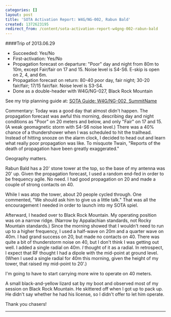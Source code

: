 ```yaml
---
categories: []
layout: post
title: 'SOTA Activation Report: W4G/NG-002, Rabun Bald'
created: 1372623195
redirect_from: /content/sota-activation-report-w4gng-002-rabun-bald
---
```

####Trip of 2013.06.29
* Succeeded: Yes/No
* First-activation: Yes/No
* Propagation forecast on departure: "Poor" day and night from 80m to 10m, except Fair/fair on 17 and 15.  Noise level is S4-S6.  E-skip is open on 2, 4, and 6m.
* Propagation forecast on return: 80-40 poor day, fair night; 30-20 fair/fair; 17/15 fair/fair.  Noise level is S3-S4.
* Done as a double-header with W4G/NG-027, Black Rock Mountain

See my trip planning guide at: [SOTA Guide: W4G/NG-002, SummitName](http://k4kpk.com/content/sota-guide-w4gng-002-rabun-bald)


Commentary:
Today was a good day that almost didn't happen.  The propagation forecast was awful this morning, describing day and night conditions as "Poor" on 20 meters and below, and only "Fair" on 17 and 15.  (A weak geomagnetic storm with S4-S6 noise level.)  There was a 40% chance of a thundershower when I was scheduled to hit the trailhead.  Instead of hitting snooze on the alarm clock, I decided to head out and learn what really poor propagation was like.  To misquote Twain, "Reports of the death of propagation have been greatly exaggerated."

Geography matters.

Rabun Bald has a 20' stone tower at the top, so the base of my antenna was 20' up.  Given the propagation forecast, I used a random end-fed in order to be frequency agile.  No need.  I had good propagation on 20 and made a couple of strong contacts on 40.

While I was atop the tower, about 20 people cycled through.  One commented, "We should ask him to give us a little talk."  That was all the encouragement I needed in order to launch into my SOTA spiel.

Afterward, I headed over to Black Rock Mountain.  My operating position was on a narrow ridge.  (Narrow by Appalachian standards, not Rocky Mountain standards.)  Since the morning showed that I wouldn't need to run up to a higher frequency, I used a half-wave on 20m and a quarter wave on 40m.  I had grand success on 20, but made no contacts on 40.  There was quite a bit of thunderstorm noise on 40, but I don't think I was getting out well.  I added a single radial on 40m.  *I* thought of it as a radial.  In retrospect, I expect that RF thought I had a dipole with the mid-point at ground level.  (When I used a single radial for 40m this morning, given the height of my tower, that raised my mid-point to 20'.)

I'm going to have to start carrying more wire to operate on 40 meters.

A small black-and-yellow lizard sat by my boot and observed most of my session on Black Rock Mountain.  He skittered off when I got up to pack up.  He didn't say whether he had his license, so I didn't offer to let him operate.

Thank you chasers!

------

